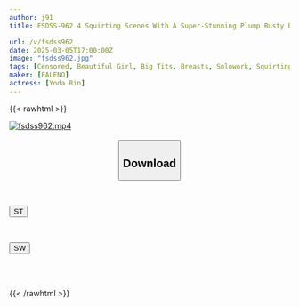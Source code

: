 ```yaml
---
author: j91
title: FSDSS-962 4 Squirting Scenes With A Super-Stunning Plump Busty Body In Tight Clothes – Yoda Rin

url: /v/fsdss962
date: 2025-03-05T17:00:00Z
image: "fsdss962.jpg"
tags: [Censored, Beautiful Girl, Big Tits, Breasts, Solowork, Squirting]
maker: [FALENO]
actress: [Yoda Rin]
---
```



{{< rawhtml >}}

<div class="video" data-videoid="goaovBreQBT4Ky">
    <a href="javascript:;">
        <img src="/v/fsdss962/fsdss962.jpg" width="WIDTH" height="HEIGHT" alt="fsdss962.mp4" loading="lazy">
    </a>
</div>

<script type="text/javascript" src="https://j91.asia/asset/on-demand-st.js"></script>

<br>
  <link rel="stylesheet" href="https://j91.asia/asset/bs5.css">
  
  <center>
  <button class="btn btn-primary" type="button" data-bs-toggle="collapse" data-bs-target=".multi-collapse" aria-expanded="false" aria-controls="multiCollapseExample1 multiCollapseExample2"><h2>Download</h2></button></center>
</p>
<div class="row">
  <div class="col">
    <div class="collapse multi-collapse" id="multiCollapseExample1">
      <div class="card card-body">
	      	      <br>
<div class="buttons">  
<p><a href="/v/fsdss962/st.html" target="_blank"><button class="btn-hover color-3"><i class="fa fa-download"></i> ST</button></a></p></div>
    </div>
  </div>
</div>
  <div class="col">
    <div class="collapse multi-collapse" id="multiCollapseExample2">
      <div class="card card-body">
	      <br>
<div class="buttons">
<p><a href="/v/fsdss962/sw.html" target="_blank"><button class="btn-hover color-2"><i class="fa fa-download"></i> SW</button></a></p></div>
<br><br>
      </div>
    </div>
  </div>
</div>

{{< /rawhtml >}}
